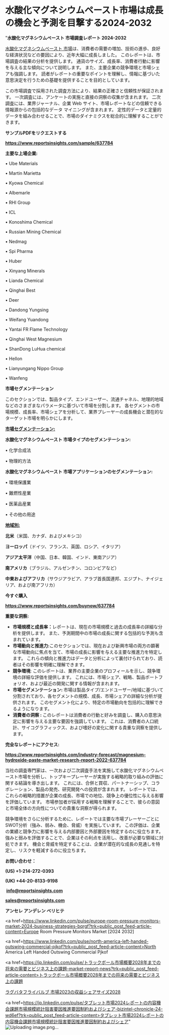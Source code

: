 # 水酸化マグネシウムペースト市場は成長の機会と予測を目撃する2024-2032

"<strong>水酸化マグネシウムペースト 市場調査レポート 2024-2032</strong>

<a href=https://www.reportsinsights.com/sample/637784>水酸化マグネシウムペースト 市場</a>は、消費者の需要の増加、技術の進歩、良好な経済状況などの要因により、近年大幅に成長しました。 このレポートは、市場調査の結果の分析を提供します。 通貨のサイズ、成長率、消費者行動に影響を与える主な傾向について説明します。 また、主要企業の競争環境と市場シェアも強調します。 読者がレポートの重要なポイントを理解し、情報に基づいた意思決定を行うための基礎を提供することを目的としています。

この市場調査で採用された調査方法により、結果の正確さと信頼性が保証されます。 一次調査には、アンケートの実施と直接の洞察の収集が含まれます。 二次調査には、業界ジャーナル、企業 Web サイト、市場レポートなどの信頼できる情報源からの包括的なデータ マイニングが含まれます。 定性的データと定量的データを組み合わせることで、市場のダイナミクスを総合的に理解することができます。

<strong><b>サンプルPDFをリクエストする</b></strong>

<a href=https://www.reportsinsights.com/sample/637784><strong><u>https://www.reportsinsights.com/sample/637784</u></strong></a>

<strong>主要な上場企業:</strong>

• Ube Materials

• Martin Marietta

• Kyowa Chemical

• Albemarle

• RHI Group

• ICL

• Konoshima Chemical

• Russian Mining Chemical

• Nedmag

• Spi Pharma

• Huber

• Xinyang Minerals

• Lianda Chemical

• Qinghai Best

• Deer

• Dandong Yungsing

• Weifang Yuandong

• Yantai FR Flame Technology

• Qinghai West Magnesium

• ShanDong LuHua chemical

• Hellon

• Lianyungang Nippo Group

• Wanfeng

<strong>市場セグメンテーション</strong>

このセクションでは、製品タイプ、エンドユーザー、流通チャネル、地理的地域などのさまざまなパラメータに基づいて市場を分割します。 各セグメントの市場規模、成長率、市場シェアを分析して、業界プレーヤーの成長機会と潜在的なターゲット市場を明らかにします。

<strong><u>市場セグメンテーション</u></strong><strong><u>:</u></strong>

<strong>水酸化マグネシウムペースト 市場タイプのセグメンテーション:</strong>

• 化学合成法

• 物理的方法

<strong>水酸化マグネシウムペースト 市場アプリケーションのセグメンテーション:</strong>

• 環境保護業

• 難燃性産業

• 医薬品産業

• その他の用途

<strong><u>地域別</u></strong><strong><u>:</u></strong>

<strong>北米</strong>（米国、カナダ、およびメキシコ）

<strong>ヨーロッパ</strong>（ドイツ、フランス、英国、ロシア、イタリア）

<strong>アジア太平洋</strong>（中国、日本、韓国、インド、東南アジア）

<strong>南アメリカ</strong>（ブラジル、アルゼンチン、コロンビアなど）

<strong>中東およびアフリカ</strong>（サウジアラビア、アラブ首長国連邦、エジプト、ナイジェリア、および南アフリカ）

<strong>今すぐ購入</strong>

<a href=https://www.reportsinsights.com/buynow/637784><strong><u>https://www.reportsinsights.com/buynow/637784</u></strong></a>

<strong>重要な洞察:</strong>
<ul>
  <li><strong>市場規模と成長率：</strong>レポートは、現在の市場規模と過去の成長率の詳細な分析を提供します。 また、予測期間中の市場の成長に関する包括的な予測も含まれています。</li>
  <li><strong>市場動向と推進力:</strong>このセクションでは、現在および新興市場の両方の顕著な市場動向に焦点を当て、市場の成長に影響を与える主要な推進力を特定します。 これらの傾向と推進力はデータと分析によって裏付けられており、読者はその影響を明確に理解できます。</li>
  <li><strong>競争環境</strong>: このレポートは、業界の主要企業のプロフィールを示し、競争環境の詳細な評価を提供します。 これには、市場シェア、戦略、製品ポートフォリオ、および最近の開発に関する情報が含まれます。</li>
  <li><strong>市場セグメンテーション: </strong>市場は製品タイプ/エンドユーザー/地域に基づいて分割されており、各セグメントの規模、成長、市場シェアの詳細な分析が提供されます。 このセグメント化により、特定の市場動向を包括的に理解できるようになります。</li>
  <li><strong>消費者の洞察 : </strong>このレポートは消費者の行動と好みを調査し、購入の意思決定に影響を与える主要な要因を強調しています。 これは、消費者の人口統計、サイコグラフィックス、および嗜好の変化に関する貴重な洞察を提供します。</li>
</ul>
<strong>完全なレポートにアクセス:</strong>

<a href=https://www.reportsinsights.com/industry-forecast/magnesium-hydroxide-paste-market-research-report-2022-637784><strong><u><b>https://www.reportsinsights.com/industry-forecast/magnesium-hydroxide-paste-market-research-report-2022-637784</b></u></strong></a>

当社の調査専門家は、一次および二次調査手法を実施して水酸化マグネシウムペースト市場を分析し、トップキープレーヤーが実施する戦略的取り組みの評価に関する結論を導き出します。 これには、合併と買収、パートナーシップ、コラボレーション、製品の発売、研究開発への投資が含まれます。 レポートでは、これらの戦略的措置が企業の成長、市場での地位、競争上の優位性に与える影響を評価しています。 市場参加者が採用する戦略を理解することで、彼らの意図と市場全体の方向性についての貴重な洞察が得られます。

競争環境をさらに分析するために、レポートでは主要な市場プレーヤーごとにSWOT分析（強み、弱み、機会、脅威）を実施しています。 この評価は、企業の業績と競争力に影響を与える内部要因と外部要因を特定するのに役立ちます。 強みと弱みを評価することで、企業はその利点を活用し、改善が必要な領域に対処できます。 機会と脅威を特定することは、企業が潜在的な成長の見通しを特定し、リスクを軽減するのに役立ちます。

<strong>お問い合わせ：</strong>

<strong>(US) +1-214-272-0393</strong>

<strong>(UK) +44-20-8133-9198</strong>

<strong> </strong><a href=info@reportsinsights.com><strong><u>info@reportsinsights.com</u></strong></a>

<a href=sales@reportsinsights.com><strong><u>sales@reportsinsights.com</u></strong></a>

<strong>アンセレ アンデレン ベリヒテ</strong>

<a href=https://www.linkedin.com/pulse/europe-room-pressure-monitors-market-2024-business-strategies-bqrgf?trk=public_post_feed-article-content>Europe Room Pressure Monitors Market [2024 2032]</a>

<a href=https://www.linkedin.com/pulse/north-america-left-handed-outswing-commercial-pjkof?trk=public_post_feed-article-content>North America Left Handed Outswing Commercial Pjkof</a>

<a href=https://jp.linkedin.com/pulse/トラックボール市場概要2028年までの将来の需要とビジネス上の課題-market-report-news?trk=public_post_feed-article-content>トラックボール市場概要2028年までの将来の需要とビジネス上の課題</a>

<a href=https://www.linkedin.com/pulse/ラグバタフライバルブ-市場2023の収益シェアサイズ2028-market-reports-outlook-360/>ラグバタフライバルブ 市場2023の収益シェアサイズ2028</a>

<a href=https://jp.linkedin.com/pulse/タブレット市場2024レポートの内容機会課題市場規模統計阻害要因推進要因制約およびシェア-bizintel-chronicle-24-wd6ef?trk=public_post_feed-article-content>タブレット市場2024レポートの内容機会課題市場規模統計阻害要因推進要因制約およびシェア</a>"
![Uploading image.png…]()
